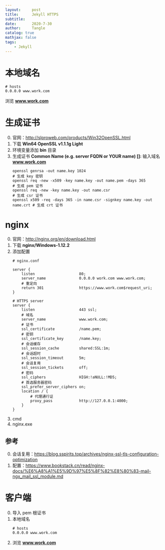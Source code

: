 ```yaml
---
layout:     post
title:      Jekyll HTTPS
subtitle:   
date:       2020-7-30
author:     Tangle
catalog: true
mathjax: false
tags:
    - Jekyll
---
```


# 本地域名

```
# hosts
0.0.0.0 www.work.com
```

浏览 **www.work.com**

# 生成证书

0. 官网：<http://slproweb.com/products/Win32OpenSSL.html>
0. 下载 **Win64 OpenSSL v1.1.1g Light**
0. 环境变量添加 **bin** 目录
0. 生成证书 **Common Name (e.g. server FQDN or YOUR name) []:** 输入域名 **www.work.com**
    ```
    openssl genrsa -out name.key 1024                                        # 生成 key 密钥
    openssl req -new -x509 -key name.key -out name.pem -days 365             # 生成 pem 证书
    openssl req -new -key name.key -out name.csr                             # 生成 csr 证书
    openssl x509 -req -days 365 -in name.csr -signkey name.key -out name.crt # 生成 crt 证书
    ```

# nginx

0. 官网：<http://nginx.org/en/download.html>
0. 下载 **nginx/Windows-1.12.2**
0. 添加配置
    ```
    # nginx.conf
    
    server {
        listen                    80;
        server_name               0.0.0.0 work.com www.work.com;
        # 重定向
        return 301                https://www.work.com$request_uri;
    }
    
    # HTTPS server
    server {
        listen                    443 ssl;
        # 域名
        server_name               www.work.com;
        # 证书
        ssl_certificate           /name.pem;
        # 密钥
        ssl_certificate_key       /name.key;
        # 会话缓存
        ssl_session_cache         shared:SSL:1m;
        # 会话超时
        ssl_session_timeout       5m;
        # 会话复用
        ssl_session_tickets       off;
        # 密码
        ssl_ciphers               HIGH:!aNULL:!MD5;
        # 首选服务器密码
        ssl_prefer_server_ciphers on;
        location / {
            # 代理通行证
            proxy_pass            http://127.0.0.1:4000;
        }
    }
    ```
0. cmd
0. nginx.exe

## 参考

0. 会话复用：https://blog.sspirits.top/archives/nginx-ssl-tls-configuration-optimization
0. 配置：https://www.bookstack.cn/read/nginx-docs/%E6%A8%A1%E5%9D%97%E5%8F%82%E8%80%83-mail-ngx_mail_ssl_module.md

# 客户端

0. 导入 pem 根证书
0. 本地域名
    ```
    # hosts
    0.0.0.0 www.work.com
    ```
0. 浏览 **www.work.com**
